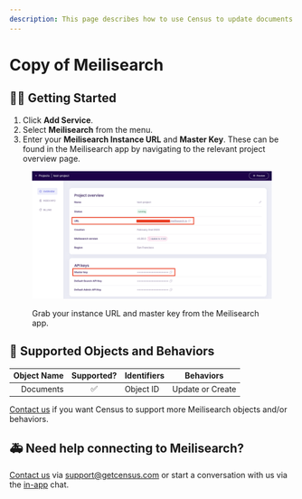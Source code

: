 ```yaml
---
description: This page describes how to use Census to update documents in Meilisearch.
---
```


# Copy of Meilisearch

## 🏃‍♀️ Getting Started

1. Click **Add Service**.
2. Select **Meilisearch** from the menu.
3. Enter your **Meilisearch Instance URL** and **Master Key**. These can be found in the Meilisearch app by navigating to the relevant project overview page.

<figure><img src="../.gitbook/assets/Screenshot 2023-02-06 at 3.08.11 PM.png" alt=""><figcaption><p>Grab your instance URL and master key from the Meilisearch app.</p></figcaption></figure>

## 🔀 Supported Objects and Behaviors

| **Object Name** | **Supported?** | **Identifiers** | **Behaviors**    |
| --------------: | :------------: | --------------- | ---------------- |
|       Documents |        ✅       | Object ID       | Update or Create |

[Contact us](mailto:support@getcensus.com) if you want Census to support more Meilisearch objects and/or behaviors.

## 🚑 Need help connecting to Meilisearch?

[Contact us](mailto:support@getcensus.com) via support@getcensus.com or start a conversation with us via the [in-app](https://app.getcensus.com) chat.
